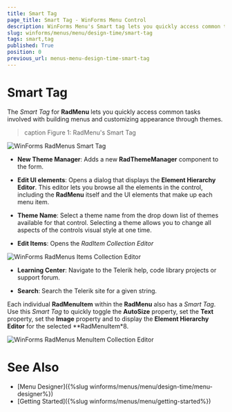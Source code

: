 ```yaml
---
title: Smart Tag
page_title: Smart Tag - WinForms Menu Control
description: WinForms Menu's Smart tag lets you quickly access common tasks involved with building menus and customizing appearance through themes.
slug: winforms/menus/menu/design-time/smart-tag
tags: smart,tag
published: True
position: 0
previous_url: menus-menu-design-time-smart-tag
---
```


# Smart Tag
 
The *Smart Tag* for **RadMenu** lets you quickly access common tasks involved with building menus and customizing appearance through themes.

>caption Figure 1: RadMenu's Smart Tag

![WinForms RadMenus Smart Tag](images/menus-menu-design-time-smart-tag001.png)

* __New Theme Manager__: Adds a new __RadThemeManager__ component to the form.

* __Edit UI elements__: Opens a dialog that displays the __Element Hierarchy Editor__. This editor lets you browse all the elements in the control, including the **RadMenu** itself and the UI elements that make up each menu item.

* __Theme Name__: Select a theme name from the drop down list of themes available for that control. Selecting a theme allows you to change all aspects of the controls visual style at one time.

* __Edit Items__: Opens the *RadItem Collection Editor* 

![WinForms RadMenus Items Collection Editor](images/menus-menu-design-time-smart-tag003.png)

* __Learning Center__: Navigate to the Telerik help, code library projects or support forum.

* __Search__: Search the Telerik site for a given string.

Each individual __RadMenuItem__ within the **RadMenu** also has a *Smart Tag*. Use this *Smart Tag* to quickly toggle the __AutoSize__ property, set the __Text__ property, set the **Image** property and to display the __Element Hierarchy Editor__ for the selected **RadMenuItem*8.

![WinForms RadMenus MenuItem Collection Editor](images/menus-menu-design-time-smart-tag002.png)

# See Also

* [Menu Designer]({%slug winforms/menus/menu/design-time/menu-designer%})
* [Getting Started]({%slug winforms/menus/menu/getting-started%})	
